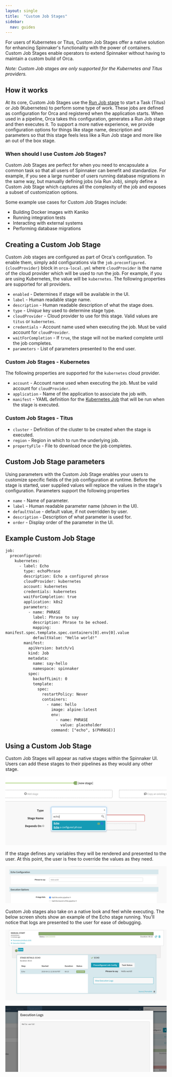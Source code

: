 ```yaml
---
layout: single
title:  "Custom Job Stages"
sidebar:
  nav: guides
---
```


For users of Kubernetes or Titus, Custom Job Stages offer a native solution for enhancing Spinnaker's functionality with the power of containers. Custom Job Stages enable operators to extend Spinnaker without having to maintain a custom build of Orca.

*Note: Custom Job stages are only supported for the Kubernetes and Titus providers.*

## How it works

At its core, Custom Job Stages use the [Run Job stage](/reference/pipeline/stages/#run-job) to start a Task (Titus) or Job (Kubernetes) to perform some type of work. These jobs are defined as configuration for Orca and registered when the application starts. When used in a pipeline, Orca takes this configuration, generates a Run Job stage and then executes it. To support a more native experience, we provide configuration options for things like stage name, description and parameters so that this stage feels less like a Run Job stage and more like an out of the box stage. 

### When should I use Custom Job Stages?

Custom Job Stages are perfect for when you need to encapsulate a common task so that all users of Spinnaker can benefit and standardize. For example, if you see a large number of users running database migrations in the same way, but manually defining jobs (via Run Job), simply define a Custom Job Stage which captures all the complexity of the job and exposes a subset of customization options.

Some example use cases for Custom Job Stages include:
* Building Docker images with Kaniko
* Running integration tests
* Interacting with external systems
* Performing database migrations


## Creating a Custom Job Stage

Custom Job stages are configured as part of Orca's configuration. To enable them, simply add configurations via the `job.preconfigured.{cloudProvider}` block in `orca-local.yml` where `cloudProvider` is the name of the cloud provider which will be used to run the job. For example, if you are using Kubernetes, the value will be `kubernetes`. The following properties are supported for all providers.

* `enabled` - Determines if stage will be available in the UI.
* `label` - Human readable stage name.
* `description` - Human readable description of what the stage does.
* `type` - _Unique_ key used to determine stage type.
* `cloudProvider` - Cloud provider to use for this stage. Valid values are `titus` or `kubernetes`.
* `credentials` - Account name used when executing the job. Must be valid account for `cloudProvider`.
* `waitForCompletion` - If `true`, the stage will not be marked complete until the job completes.
* `parameters` - List of parameters presented to the end user.

### Custom Job Stages - Kubernetes

The following properties are supported for the `kubernetes` cloud provider.

* `account` - Account name used when executing the job. Must be valid account for `cloudProvider`.
* `application` - Name of the application to associate the job with.
* `manifest` - YAML definition for the [Kubernetes Job](https://kubernetes.io/docs/concepts/workloads/controllers/jobs-run-to-completion/) that will be run when the stage is executed.

### Custom Job Stages - Titus

* `cluster` - Definition of the cluster to be created when the stage is executed.
* `region` - Region in which to run the underlying job.
* `propertyFile` - File to download once the job completes.

## Custom Job Stage parameters

Using parameters with the Custom Job Stage enables your users to customize specific fields of the job configuration at runtime. Before the stage is started, user supplied values will replace the values in the stage's configuration. Parameters support the following properties

* `name` - Name of parameter.
* `label` - Human readable parameter name (shown in the UI).
* `defaultValue` - default value, if not overridden by user.
* `description` - Description of what parameter is used for.
* `order` - Display order of the parameter in the UI.



## Example Custom Job Stage

```
job:
  preconfigured:
    kubernetes:
      - label: Echo
        type: echoPhrase
        description: Echo a configured phrase
        cloudProvider: kubernetes
        account: kubernetes
        credentials: kubernetes
        waitForCompletion: true
        application: k8s2
        parameters:
          - name: PHRASE
            label: Phrase to say
            description: Phrase to be echoed.
            mapping: manifest.spec.template.spec.containers[0].env[0].value
            defaultValue: "Hello world!"
        manifest:
          apiVersion: batch/v1
          kind: Job
          metadata:
            name: say-hello
            namespace: spinnaker
          spec:
            backoffLimit: 0
            template:
              spec:
                restartPolicy: Never
                containers: 
                  - name: hello
                    image: alpine:latest
                    env:
                      - name: PHRASE
                        value: placeholder
                    command: ["echo", $(PHRASE)]
```

## Using a Custom Job Stage

Custom Job Stages will appear as native stages within the Spinnaker UI. Users can add these stages to their pipelines as they would any other stage. 

![](./stage-select.png)


If the stage defines any variables they will be rendered and presented to the user. At this point, the user is free to override the values as they need.

![](./stage-config.png)


Custom Job stages also take on a native look and feel while executing. The below screen shots show an example of the Echo stage running. You'll notice that logs are presented to the user for ease of debugging.

![](./stage-run.png)


![](./stage-logs.png)
